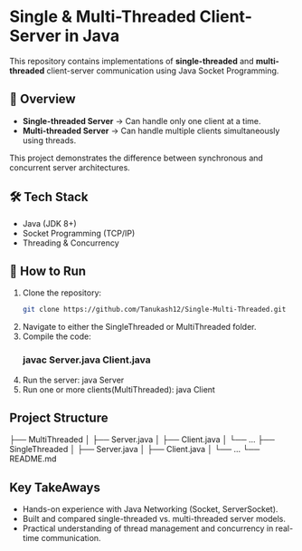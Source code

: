 # Single & Multi-Threaded Client-Server in Java

This repository contains implementations of **single-threaded** and **multi-threaded** client-server communication using Java Socket Programming.

## 📌 Overview
- **Single-threaded Server** → Can handle only one client at a time.  
- **Multi-threaded Server** → Can handle multiple clients simultaneously using threads.  

This project demonstrates the difference between synchronous and concurrent server architectures.

## 🛠 Tech Stack
- Java (JDK 8+)  
- Socket Programming (TCP/IP)  
- Threading & Concurrency  

## 🚀 How to Run
1. Clone the repository:
   ```bash
   git clone https://github.com/Tanukash12/Single-Multi-Threaded.git
2. Navigate to either the SingleThreaded or MultiThreaded folder.
3. Compile the code:
   ### javac Server.java Client.java
4. Run the server: java Server
5. Run one or more clients(MultiThreaded): java Client
## Project Structure 
├── MultiThreaded
│   ├── Server.java
│   ├── Client.java
│   └── ...
├── SingleThreaded
│   ├── Server.java
│   ├── Client.java
│   └── ...
└── README.md

## Key TakeAways
- Hands-on experience with Java Networking (Socket, ServerSocket).
- Built and compared single-threaded vs. multi-threaded server models.
- Practical understanding of thread management and concurrency in real-time communication.
